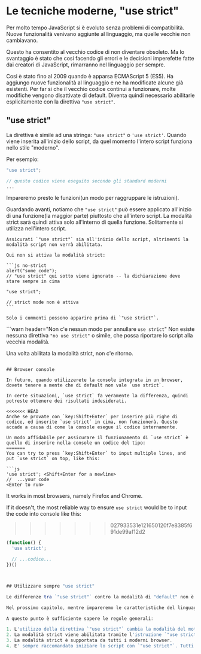 # Le tecniche moderne, "use strict"

Per molto tempo JavaScript si è evoluto senza problemi di compatibilità. Nuove funzionalità venivano aggiunte al linguaggio, ma quelle vecchie non cambiavano.

Questo ha consentito al vecchio codice di non diventare obsoleto. Ma lo svantaggio è stato che cosi facendo gli errori e le decisioni imperefette fatte dai creatori di JavaScript, rimarranno nel linguaggio per sempre.

Cosi è stato fino al 2009 quando è apparsa ECMAScript 5 (ES5). Ha aggiungo nuove funzionalità al linguaggio e ne ha modificate alcune già esistenti. Per far si che il vecchio codice continui a funzionare, molte modifiche vengono disattivate di default. Diventa quindi necessario abilitarle esplicitamente con la direttiva `"use strict"`.

## "use strict"

La direttiva è simile ad una stringa: `"use strict"` o `'use strict'`. Quando viene inserita all'inizio dello script, da quel momento l'intero script funziona nello stile "moderno".

Per esempio:

```js
"use strict";

// questo codice viene eseguito secondo gli standard moderni
...
```

Impareremo presto le funzioni(un modo per raggruppare le istruzioni).

Guardando avanti, notiamo che `"use strict"` può essere applicato all'inizio di una funzione(la maggior parte) piuttosto che all'intero script. La modalità strict sarà quindi attiva solo all'interno di quella funzione. Solitamente si utilizza nell'intero script.

````warn header="Assicurati che \"use strict\" sia all'inizio"
Assicurati `"use strict"` sia all'inizio dello script, altrimenti la modalità script non verrà abilitata.

Qui non si attiva la modalità strict:

```js no-strict
alert("some code");
// "use strict" qui sotto viene ignorato -- la dichiarazione deve stare sempre in cima

"use strict";

// strict mode non è attiva
```

Solo i commenti possono apparire prima di `"use strict"`.
````

```warn header="Non c'e nessun modo per annullare `use strict`"
Non esiste nessuna direttiva `"no use strict"` o simile, che possa riportare lo script alla vecchia modalità.

Una volta abilitata la modalità strict, non c'e ritorno.
```

## Browser console

In futuro, quando utilizzerete la console integrata in un browser, dovete tenere a mente che di default non vale `use strict`.

In certe situazioni, `use strict` fa veramente la differenza, quindi potreste ottenere dei risultati indesiderati.

<<<<<<< HEAD
Anche se provate con `key:Shift+Enter` per inserire più righe di codice, ed inserite `use strict` in cima, non funzionerà. Questo accade a causa di come la console esegue il codice internamente.

Un modo affidabile per assicurare il funzionamento di `use strict` è quello di inserire nella console un codice del tipo:
=======
You can try to press `key:Shift+Enter` to input multiple lines, and put `use strict` on top, like this:

```js
'use strict'; <Shift+Enter for a newline>
//  ...your code
<Enter to run>
```

It works in most browsers, namely Firefox and Chrome.

If it doesn't, the most reliable way to ensure `use strict` would be to input the code into console like this:
>>>>>>> 027933531e121650120f7e8385f691de99af12d2

```js
(function() {
  'use strict';

  // ...codice...
})()



## Utilizzare sempre "use strict"

Le differenze tra `"use strict"` contro la modalità di "default" non è ancora stata spiegata.

Nel prossimo capitolo, mentre impareremo le caratteristiche del linguaggio, terremo d'occhio anche le differenze tra la modalità strict e quella di default. Fortunatamente non sono molte. E senza dubbio renderanno migliore la scrittura del codice.

A questo punto è sufficiente sapere le regole generali:

1. L'utilizzo della direttiva `"use strict"` cambia la modalità del motore JavaScript al il metodo moderno, cambiando i comportamenti di alcune caratteristiche integrate. Vedremo meglio i dettagli man mano che studiamo.
2. La modalità strict viene abilitata tramite l'istruzione `"use strict"` posta all'inizio. In ogni caso ci sono alcune caratteristiche del linguaggio come "classi" e "moduli" che attivano la modalità strict in automatico.
3. La modalità strict è supportata da tutti i moderni browser.
4. E' sempre raccomandato iniziare lo script con `"use strict"`. Tutti gli esempi del tutorial assumo che esso sia attivo, tranne in alcuni esempi(veramente pochi) in cui verrà specificato esplicitamente.
